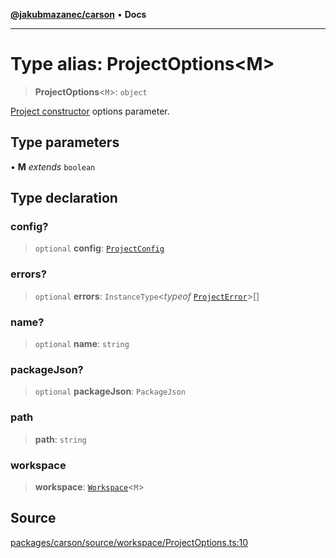 [**@jakubmazanec/carson**](../README.md) • **Docs**

---

# Type alias: ProjectOptions\<M\>

> **ProjectOptions**\<`M`\>: `object`

[Project constructor](../classes/Project.md#constructors) options parameter.

## Type parameters

• **M** _extends_ `boolean`

## Type declaration

### config?

> `optional` **config**: [`ProjectConfig`](ProjectConfig.md)

### errors?

> `optional` **errors**: `InstanceType`\<_typeof_ [`ProjectError`](../variables/ProjectError.md)\>[]

### name?

> `optional` **name**: `string`

### packageJson?

> `optional` **packageJson**: `PackageJson`

### path

> **path**: `string`

### workspace

> **workspace**: [`Workspace`](../classes/Workspace.md)\<`M`\>

## Source

[packages/carson/source/workspace/ProjectOptions.ts:10](https://github.com/jakubmazanec/js-tools/blob/45932621a19c677851f8bf60e4a28d217617972b/packages/carson/source/workspace/ProjectOptions.ts#L10)
